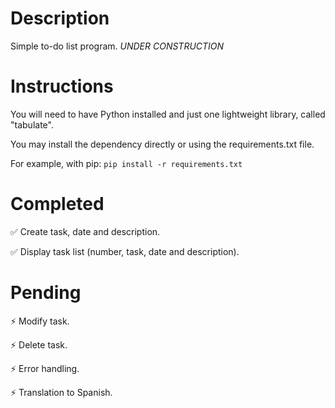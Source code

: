 # Description
Simple to-do list program. *UNDER CONSTRUCTION*

# Instructions
You will need to have Python installed and just one lightweight library, called "tabulate".

You may install the dependency directly or using the requirements.txt file.

For example, with pip:
        `pip install -r requirements.txt`


# Completed
✅ Create task, date and description.

✅ Display task list (number, task, date and description).

# Pending
⚡ Modify task.

⚡ Delete task.

⚡ Error handling.

⚡ Translation to Spanish.
